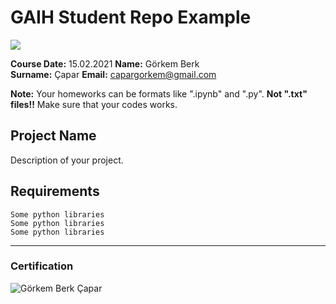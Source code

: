 # GAIH Student Repo Example
![](img/logo.png)

**Course Date:**  15.02.2021
**Name:** Görkem Berk   
**Surname:** Çapar
**Email:** capargorkem@gmail.com  

**Note:** Your homeworks can be formats like ".ipynb" and ".py". **Not ".txt" files!!** Make sure that your codes works.  

## Project Name
Description of your project.

## Requirements
```
Some python libraries
Some python libraries
Some python libraries
```
---

### Certification
![Görkem Berk Çapar](img/certificate_ex.png) 

